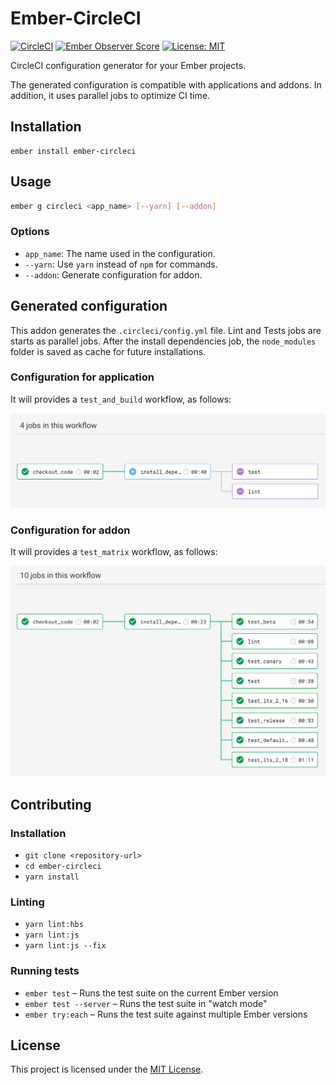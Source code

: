# Ember-CircleCI

[![CircleCI](https://circleci.com/gh/GreatWizard/ember-circleci.svg?style=shield)](https://circleci.com/gh/GreatWizard/ember-circleci)
[![Ember Observer Score](https://emberobserver.com/badges/ember-circleci.svg)](https://emberobserver.com/addons/ember-circleci)
[![License: MIT](https://img.shields.io/badge/License-MIT-yellow.svg)](https://opensource.org/licenses/MIT)

CircleCI configuration generator for your Ember projects.

The generated configuration is compatible with applications and addons.
In addition, it uses parallel jobs to optimize CI time.

## Installation

```
ember install ember-circleci
```

## Usage

```sh
ember g circleci <app_name> [--yarn] [--addon]
```

### Options

- `app_name`: The name used in the configuration.
- `--yarn`: Use `yarn` instead of `npm` for commands.
- `--addon`: Generate configuration for addon.

## Generated configuration

This addon generates the `.circleci/config.yml` file.
Lint and Tests jobs are starts as parallel jobs.
After the install dependencies job, the `node_modules` folder is saved as cache for future installations.

### Configuration for application

It will provides a `test_and_build` workflow, as follows:

![checkout code / install dependencies / run lint (js and hbs) / run tests (default)](/doc/workflow-app.png)

### Configuration for addon

It will provides a `test_matrix` workflow, as follows:

![checkout code / install dependencies / run lint (js and hbs) / run tests (default, LTS 2.16, LTS 2.18, release, beta, canary and default with jquery)](/doc/workflow-addon.png)

## Contributing

### Installation

- `git clone <repository-url>`
- `cd ember-circleci`
- `yarn install`

### Linting

- `yarn lint:hbs`
- `yarn lint:js`
- `yarn lint:js --fix`

### Running tests

- `ember test` – Runs the test suite on the current Ember version
- `ember test --server` – Runs the test suite in "watch mode"
- `ember try:each` – Runs the test suite against multiple Ember versions

## License

This project is licensed under the [MIT License](LICENSE.md).

